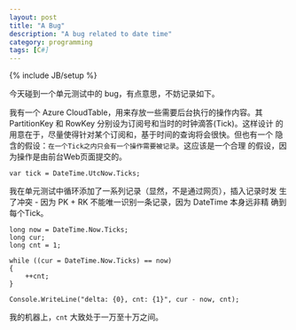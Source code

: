 ```yaml
---
layout: post
title: "A Bug"
description: "A bug related to date time"
category: programming
tags: [C#]
---
```

{% include JB/setup %}

今天碰到一个单元测试中的 bug，有点意思，不妨记录如下。

我有一个 Azure CloudTable，用来存放一些需要后台执行的操作内容。其
PartitionKey 和 RowKey 分别设为订阅号和当时的时钟滴答(Tick)。这样设计
的用意在于，尽量使得针对某个订阅和，基于时间的查询将会很快。但也有一个
隐含的假设：`在一个Tick之内只会有一个操作需要被记录`。这应该是一个合理
的假设，因为操作是由前台Web页面提交的。

    var tick = DateTime.UtcNow.Ticks;

我在单元测试中循环添加了一系列记录（显然，不是通过网页），插入记录时发
生了冲突 - 因为 PK + RK 不能唯一识别一条记录，因为 DateTime 本身远非精
确到每个Tick。

    long now = DateTime.Now.Ticks;
	long cur;
	long cnt = 1;

    while ((cur = DateTime.Now.Ticks) == now)
	{
	    ++cnt;
	}

    Console.WriteLine("delta: {0}, cnt: {1}", cur - now, cnt);

我的机器上，`cnt` 大致处于一万至十万之间。
